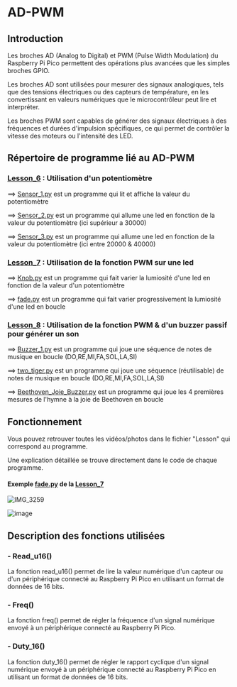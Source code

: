 # AD-PWM

## Introduction

Les broches AD (Analog to Digital) et PWM (Pulse Width Modulation) du Raspberry Pi Pico permettent des opérations plus avancées que les simples broches GPIO.

Les broches AD sont utilisées pour mesurer des signaux analogiques, tels que des tensions électriques ou des capteurs de température, en les convertissant en valeurs numériques que le microcontrôleur peut lire et interpréter.

Les broches PWM sont capables de générer des signaux électriques à des fréquences et durées d'impulsion spécifiques, ce qui permet de contrôler la vitesse des moteurs ou l'intensité des LED.

## Répertoire de programme lié au AD-PWM

### [Lesson_6](Lesson_6) : Utilisation d'un potentiomètre

  ==> [Sensor_1.py](Lesson_6/Sensor_1.py) est un programme qui lit et affiche la valeur du potentiomètre
  
  ==> [Sensor_2.py](Lesson_6/Sensor_2.py) est un programme qui allume une led en fonction de la valeur du potentiomètre (ici supérieur a 30000)
  
  ==> [Sensor_3.py](Lesson_6/Sensor_3.py) est un programme qui allume une led en fonction de la valeur du potentiomètre (ici entre 20000 & 40000)
  

### [Lesson_7](Lesson_7) : Utilisation de la fonction PWM sur une led

  ==> [Knob.py](Lesson_7/Knob.py) est un programme qui fait varier la lumiosité d'une led en fonction de la valeur d'un potentiomètre
  
  ==> [fade.py](Lesson_7/fade.py) est un programme qui fait varier progressivement la lumiosité d'une led en boucle

### [Lesson_8](Lesson_8) : Utilisation de la fonction PWM & d'un buzzer passif pour générer un son

  ==> [Buzzer_1.py](Lesson_8/Buzzer_1.py) est un programme qui joue une séquence de notes de musique en boucle (DO,RE,MI,FA,SOL,LA,SI)
  
  ==> [two_tiger.py](Lesson_8/two_tiger.py) est un programme qui joue une séquence (réutilisable) de notes de musique en boucle (DO,RE,MI,FA,SOL,LA,SI)
  
  ==> [Beethoven_Joie_Buzzer.py](Lesson_8/Beethoven_Joie_Buzzer.py) est un programme qui joue les 4 premières mesures de l'hymne à la joie de Beethoven en boucle
  
  
## Fonctionnement

Vous pouvez retrouver toutes les vidéos/photos dans le fichier "Lesson" qui correspond au programme.

Une explication détaillée se trouve directement dans le code de chaque programme.

#### Exemple [fade.py](Lesson_7/fade.py) de la [Lesson_7](Lesson_7)
![IMG_3259](https://user-images.githubusercontent.com/125505805/224554588-02c6f2c4-70d6-414f-87db-64dfa2886b55.gif)

![image](https://user-images.githubusercontent.com/125505805/224557625-9183961d-847f-4b10-a521-87361036837a.png)


## Description des fonctions utilisées

### - Read_u16()

La fonction read_u16() permet de lire la valeur numérique d'un capteur ou d'un périphérique connecté au Raspberry Pi Pico en utilisant un format de données de 16 bits.

### - Freq()

La fonction freq() permet de régler la fréquence d'un signal numérique envoyé à un périphérique connecté au Raspberry Pi Pico.

### - Duty_16()

La fonction duty_16() permet de régler le rapport cyclique d'un signal numérique envoyé à un périphérique connecté au Raspberry Pi Pico en utilisant un format de données de 16 bits.


